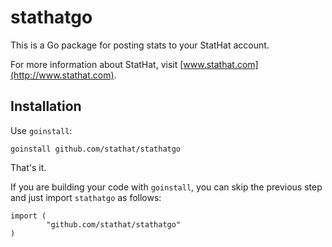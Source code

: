 stathatgo
=========

This is a Go package for posting stats to your StatHat account.

For more information about StatHat, visit [www.stathat.com](http://www.stathat.com).

Installation
------------

Use `goinstall`:

    goinstall github.com/stathat/stathatgo

That's it.

If you are building your code with `goinstall`, you can skip the previous step and just
import `stathatgo` as follows:

    import (
            "github.com/stathat/stathatgo"
    )
